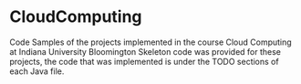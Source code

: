 # CloudComputing
Code Samples of the projects implemented in the course Cloud Computing at Indiana University Bloomington 
Skeleton code was provided for these projects, the code that was implemented is under the TODO sections of each Java file. 
